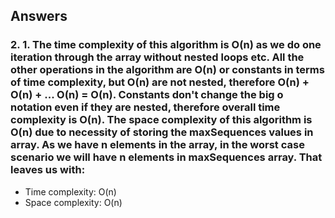 ## Answers
### 2. 1. The time complexity of this algorithm is O(n) as we do one iteration through the array without nested loops etc. All the other operations in the algorithm are O(n) or constants in terms of time complexity, but O(n) are not nested, therefore O(n) + O(n) + ... O(n) = O(n). Constants don't change the big o notation even if they are nested, therefore overall time complexity is O(n). The space complexity of this algorithm is O(n) due to necessity of storing the maxSequences values in array. As we have n elements in the array, in the worst case scenario we will have n elements in maxSequences array. That leaves us with:

 * Time complexity: O(n)
 * Space complexity: O(n)